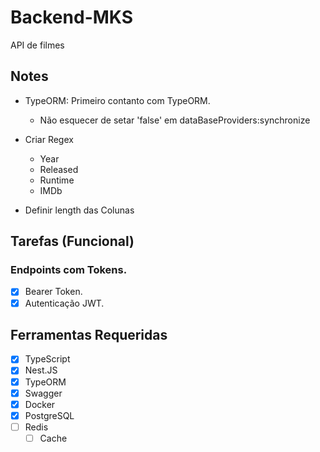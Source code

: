 # Backend-MKS

API de filmes

## Notes

- TypeORM: Primeiro contanto com TypeORM.
	- Não esquecer de setar 'false' em dataBaseProviders:synchronize

- Criar Regex
	- Year
	- Released
	- Runtime
	- IMDb

- Definir length das Colunas

## Tarefas (Funcional)

### Endpoints com Tokens.

- [x] Bearer Token.
- [x] Autenticação JWT.

## Ferramentas Requeridas

- [x] TypeScript
- [x] Nest.JS
- [x] TypeORM
- [x] Swagger
- [x] Docker
- [x] PostgreSQL
- [ ] Redis
	- [ ] Cache
